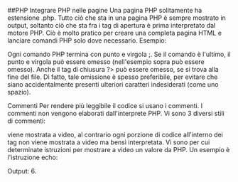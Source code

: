 ##PHP
Integrare PHP nelle pagine
Una pagina PHP solitamente ha estensione .php. Tutto ciò che sta in una pagina PHP è sempre mostrato in output, soltanto ciò che sta fra i tag di apertura <?php e ?> è prima interpretato dal motore PHP. Ciò è molto pratico per creare una completa pagina HTML e lanciare comandi PHP solo dove necessario. Esempio:

<!DOCTYPE html>
<html>
<head>
	<title>Test</title>
</head>
<body>
	<?php echo "Hello, World!"; ?>
</body>
</html>
Ogni comando PHP termina con punto e virgola ;. Se il comando è l'ultimo, il punto e virgola può essere omesso (nell'esempio sopra può essere omesso). Anche il tag di chiusura ?> può essere omesso, se si trova alla fine del file. Di fatto, tale omissione è spesso preferibile, per evitare che siano accidentalmente presenti ulteriori caratteri indesiderati (come uno spazio).

Commenti
Per rendere più leggibile il codice si usano i commenti. I commenti non vengono elaborati dall'interprete PHP. Vi sono 3 diversi stili di commenti:

<?php
// Commento tipo C

/*
 * Commento multi-linea in stile C++
 * Il secondo e terzo asterisco sono solo a fine estetico.
 */

# Commento in stile Perl a riga singola (collocato a inizio riga)
Stampare a video
Anteposto il concetto che ogni porzione di testo fuori dai tag <?php ?> viene mostrata a video, al contrario ogni porzione di codice all'interno dei tag <?php ?> non viene mostrata a video ma bensì interpretata. Vi sono per cui determinate istruzioni per mostrare a video un valore da PHP. Un esempio è l'istruzione echo:

<?php echo 1+2+3; ?>
Output: 6.
